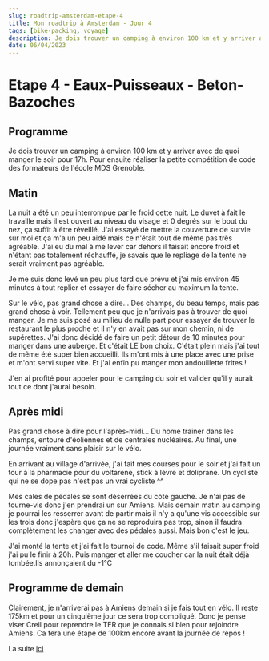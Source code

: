 ```yaml
---
slug: roadtrip-amsterdam-etape-4
title: Mon roadtrip à Amsterdam - Jour 4
tags: [bike-packing, voyage]
description: Je dois trouver un camping à environ 100 km et y arriver avec de quoi manger le soir pour 17h. Pour ensuite réaliser la petite compétition de code des formateurs de l'école MDS Grenoble.
date: 06/04/2023
---
```


# Etape 4 - Eaux-Puisseaux - Beton-Bazoches

## Programme

Je dois trouver un camping à environ 100 km et y arriver avec de quoi manger le soir pour 17h. Pour ensuite réaliser la petite compétition de code des formateurs de l'école MDS Grenoble.

## Matin

La nuit a été un peu interrompue par le froid cette nuit. Le duvet à fait le travaille mais il est ouvert au niveau du visage et 0 degrés sur le bout du nez, ça suffit à être réveillé. J'ai essayé de mettre la couverture de survie sur moi et ça m'a un peu aidé mais ce n'était tout de même pas très agréable. J'ai eu du mal à me lever car dehors il faisait encore froid et n'étant pas totalement réchauffé, je savais que le repliage de la tente ne serait vraiment pas agréable.

Je me suis donc levé un peu plus tard que prévu et j'ai mis environ 45 minutes à tout replier et essayer de faire sécher au maximum la tente.

Sur le vélo, pas grand chose à dire... Des champs, du beau temps, mais pas grand chose à voir. Tellement peu que je n'arrivais pas à trouver de quoi manger. Je me suis posé au milieu de nulle part pour essayer de trouver le restaurant le plus proche et il n'y en avait pas sur mon chemin, ni de supérettes. J'ai donc décidé de faire un petit détour de 10 minutes pour manger dans une auberge. Et c'était LE bon choix. C'était plein mais j'ai tout de même été super bien accueilli.
Ils m'ont mis à une place avec une prise et m'ont servi super vite. Et j'ai enfin pu manger mon andouillette frites !

J'en ai profité pour appeler pour le camping du soir et valider qu'il y aurait tout ce dont j'aurai besoin.

## Après midi

Pas grand chose à dire pour l'après-midi... Du home trainer dans les champs, entouré d'éoliennes et de centrales nucléaires. Au final, une journée vraiment sans plaisir sur le vélo.

En arrivant au village d'arrivée, j'ai fait mes courses pour le soir et j'ai fait un tour à la pharmacie pour du voltarène, stick à lèvre et doliprane. Un cycliste qui ne se dope pas n'est pas un vrai cycliste ^^

Mes cales de pédales se sont déserrées du côté gauche. Je n'ai pas de tourne-vis donc j'en prendrai un sur Amiens. Mais demain matin au camping je pourrai les resserrer avant de partir mais il n'y a qu'une vis accessible sur les trois donc j'espère que ça ne se reproduira pas trop, sinon il faudra complètement les changer avec des pédales aussi. Mais bon c'est le jeu.

J'ai monté la tente et j'ai fait le tournoi de code. Même s'il faisait super froid j'ai pu le finir à 20h. Puis manger et aller me coucher car la nuit était déjà tombée.Ils annonçaient du -1°C

## Programme de demain

Clairement, je n'arriverai pas à Amiens demain si je fais tout en vélo. Il reste 175km et pour un cinquième jour ce sera trop compliqué. Donc je pense viser Creil pour reprendre le TER que je connais si bien pour rejoindre Amiens. Ca fera une étape de 100km encore avant la journée de repos !

La suite [ici](./roadtrip-amsterdam-etape-5)